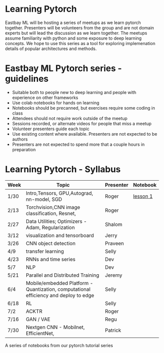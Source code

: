 # Learning Pytorch
Eastbay ML will be hosting a series of meetups as we learn pytorch together. Presenters will be volunteers from the group and are not domain experts but will lead the discussion as we learn together.  The meetups assume familiarity with python and some exposure to deep learning concepts.  We hope to use this series as a tool for exploring implemenation details of popular architectures and methods.

# Eastbay ML Pytorch series - guidelines				
* Suitable both to people new to deep learning and people with experience on other frameworks			
*	Use colab notebooks for hands on learning	
*	Notebooks should be precanned, but exercises require some coding in class			
*	Attendees should not require work outside of the meetup			
*	Sessions recorded, or alternate videos for people that miss a meetup
* Volunteer presenters guide each topic		
* Use existing content where available. Presenters are not expected to be authors
* Presenters are not expected to spend more that a couple hours in preparation

# Learning Pytorch - Syllabus

Week|	Topic	|Presenter	|Notebook
-|-|-|-
1/30|	Intro,Tensors, GPU,Autograd, nn-model, SGD	|Roger|	[lesson 1](https://colab.research.google.com/github/EastbayML/pytorch_tutorial/blob/master/pytorch_tutorial1.ipynb)
2/13|	Torchvision,CNN image classification, Resnet,	|Roger	|
2/27|	Data Utilities; Optimizers -  Adam,  Regularization	|Shalom	|
3/12|	visualization and tensorboard	|Jerry	|
3/26|	CNN object detection	|Praveen	|
4/9|	transfer learning|	Selly	|
4/23|	RNNs and time series	|Dev	|
5/7|	NLP	|Dev	|
5/21|	Parallel and Distributed Training	|Jeremy	|
6/4|	Mobile/embedded Platform - Quantization, computational efficiency and deploy to edge	|Selly	|
6/18|	RL	|Selly	|
7/2|	ACKTR	|Roger	|
7/16|	GAN / VAE	|Regu	|
7/30|	 Nextgen CNN - Mobilnet, EfficientNet,	|Patrick	|

A series of notebooks from our pytorch tutorial series
